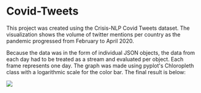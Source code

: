 # Covid-Tweets

This project was created using the Crisis-NLP Covid Tweets dataset. The visualization shows the volume of twitter mentions
per country as the pandemic progressed from February to April 2020. 

Because the data was in the form of individual JSON objects, the data from each day had to be treated
as a stream and evaluated per object. Each frame represents one day. The graph was made using
pyplot's Chloropleth class with a logarithmic scale for the color bar.  The final result is below:

![](tweets.gif)
